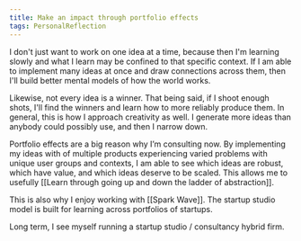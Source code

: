 ```yaml
---
title: Make an impact through portfolio effects
tags: PersonalReflection
---
```

 I don't just want to work on one idea at a time, because then I'm learning slowly and what I learn may be confined to that specific context. If I am able to implement many ideas at once and draw connections across them, then I'll build better mental models of how the world works.
 
 Likewise, not every idea is a winner. That being said, if I shoot enough shots, I'll find the winners and learn how to more reliably produce them. In general, this is how I approach creativity as well. I generate more ideas than anybody could possibly use, and then I narrow down.
 
 Portfolio effects are a big reason why I’m consulting now. By implementing my ideas with of multiple products experiencing varied problems with unique user groups and contexts, I am able to see which ideas are robust, which have value, and which ideas deserve to be scaled. This allows me to usefully [[Learn through going up and down the ladder of abstraction]].
 
 This is also why I enjoy working with [[Spark Wave]]. The startup studio model is built for learning across portfolios of startups.
 
 Long term, I see myself running a startup studio / consultancy hybrid firm.